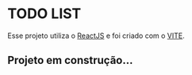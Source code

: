 <h1>TODO LIST</h1>

<p>Esse projeto utiliza o <a href="https://pt-br.reactjs.org">ReactJS</a> e foi criado com o <a href="https://vitejs.dev">VITE</a>.</p>

<h2>Projeto em construção...</h2>